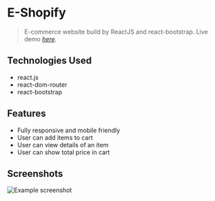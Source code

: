 # E-Shopify
> E-commerce website build by ReactJS and react-bootstrap.
> Live demo [_here_](http://e-shopify.pl/).


## Technologies Used
- react.js
- react-dom-router
- react-bootstrap



## Features
- Fully responsive and mobile friendly
- User can add items to cart
- User can view details of an item
- User can show total price in cart



## Screenshots
![Example screenshot](./img/)



